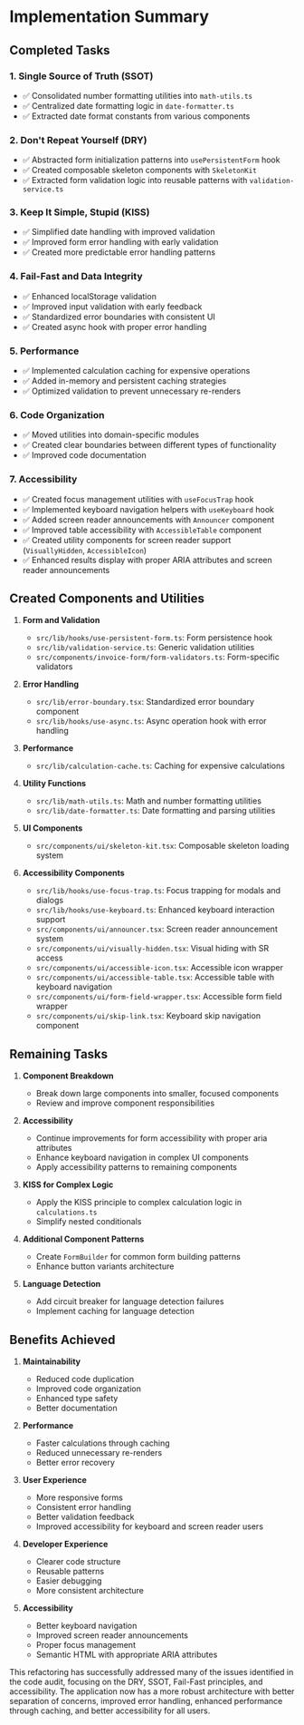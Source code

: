# Implementation Summary

## Completed Tasks

### 1. Single Source of Truth (SSOT)
- ✅ Consolidated number formatting utilities into `math-utils.ts`
- ✅ Centralized date formatting logic in `date-formatter.ts`
- ✅ Extracted date format constants from various components

### 2. Don't Repeat Yourself (DRY)
- ✅ Abstracted form initialization patterns into `usePersistentForm` hook
- ✅ Created composable skeleton components with `SkeletonKit`
- ✅ Extracted form validation logic into reusable patterns with `validation-service.ts`

### 3. Keep It Simple, Stupid (KISS)
- ✅ Simplified date handling with improved validation
- ✅ Improved form error handling with early validation
- ✅ Created more predictable error handling patterns

### 4. Fail-Fast and Data Integrity
- ✅ Enhanced localStorage validation
- ✅ Improved input validation with early feedback
- ✅ Standardized error boundaries with consistent UI
- ✅ Created async hook with proper error handling

### 5. Performance
- ✅ Implemented calculation caching for expensive operations
- ✅ Added in-memory and persistent caching strategies
- ✅ Optimized validation to prevent unnecessary re-renders

### 6. Code Organization
- ✅ Moved utilities into domain-specific modules
- ✅ Created clear boundaries between different types of functionality
- ✅ Improved code documentation

### 7. Accessibility
- ✅ Created focus management utilities with `useFocusTrap` hook
- ✅ Implemented keyboard navigation helpers with `useKeyboard` hook
- ✅ Added screen reader announcements with `Announcer` component
- ✅ Improved table accessibility with `AccessibleTable` component
- ✅ Created utility components for screen reader support (`VisuallyHidden`, `AccessibleIcon`)
- ✅ Enhanced results display with proper ARIA attributes and screen reader announcements

## Created Components and Utilities

1. **Form and Validation**
   - `src/lib/hooks/use-persistent-form.ts`: Form persistence hook
   - `src/lib/validation-service.ts`: Generic validation utilities
   - `src/components/invoice-form/form-validators.ts`: Form-specific validators

2. **Error Handling**
   - `src/lib/error-boundary.tsx`: Standardized error boundary component
   - `src/lib/hooks/use-async.ts`: Async operation hook with error handling

3. **Performance**
   - `src/lib/calculation-cache.ts`: Caching for expensive calculations

4. **Utility Functions**
   - `src/lib/math-utils.ts`: Math and number formatting utilities
   - `src/lib/date-formatter.ts`: Date formatting and parsing utilities

5. **UI Components**
   - `src/components/ui/skeleton-kit.tsx`: Composable skeleton loading system

6. **Accessibility Components**
   - `src/lib/hooks/use-focus-trap.ts`: Focus trapping for modals and dialogs
   - `src/lib/hooks/use-keyboard.ts`: Enhanced keyboard interaction support
   - `src/components/ui/announcer.tsx`: Screen reader announcement system
   - `src/components/ui/visually-hidden.tsx`: Visual hiding with SR access
   - `src/components/ui/accessible-icon.tsx`: Accessible icon wrapper
   - `src/components/ui/accessible-table.tsx`: Accessible table with keyboard navigation
   - `src/components/ui/form-field-wrapper.tsx`: Accessible form field wrapper
   - `src/components/ui/skip-link.tsx`: Keyboard skip navigation component

## Remaining Tasks

1. **Component Breakdown**
   - Break down large components into smaller, focused components
   - Review and improve component responsibilities

2. **Accessibility**
   - Continue improvements for form accessibility with proper aria attributes
   - Enhance keyboard navigation in complex UI components
   - Apply accessibility patterns to remaining components

3. **KISS for Complex Logic**
   - Apply the KISS principle to complex calculation logic in `calculations.ts`
   - Simplify nested conditionals

4. **Additional Component Patterns**
   - Create `FormBuilder` for common form building patterns
   - Enhance button variants architecture

5. **Language Detection**
   - Add circuit breaker for language detection failures
   - Implement caching for language detection

## Benefits Achieved

1. **Maintainability**
   - Reduced code duplication
   - Improved code organization
   - Enhanced type safety
   - Better documentation

2. **Performance**
   - Faster calculations through caching
   - Reduced unnecessary re-renders
   - Better error recovery

3. **User Experience**
   - More responsive forms
   - Consistent error handling
   - Better validation feedback
   - Improved accessibility for keyboard and screen reader users

4. **Developer Experience**
   - Clearer code structure
   - Reusable patterns
   - Easier debugging
   - More consistent architecture

5. **Accessibility**
   - Better keyboard navigation
   - Improved screen reader announcements
   - Proper focus management
   - Semantic HTML with appropriate ARIA attributes

This refactoring has successfully addressed many of the issues identified in the code audit, focusing on the DRY, SSOT, Fail-Fast principles, and accessibility. The application now has a more robust architecture with better separation of concerns, improved error handling, enhanced performance through caching, and better accessibility for all users. 
